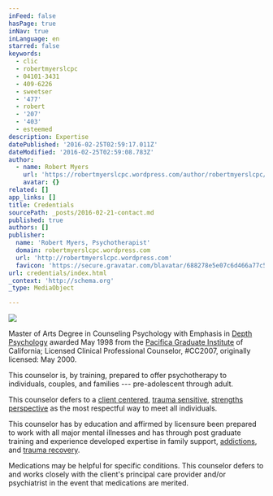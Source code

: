 ```yaml
---
inFeed: false
hasPage: true
inNav: true
inLanguage: en
starred: false
keywords:
  - clic
  - robertmyerslcpc
  - 04101-3431
  - 409-6226
  - sweetser
  - '477'
  - robert
  - '207'
  - '403'
  - esteemed
description: Expertise
datePublished: '2016-02-25T02:59:17.011Z'
dateModified: '2016-02-25T02:59:08.783Z'
author:
  - name: Robert Myers
    url: 'https://robertmyerslcpc.wordpress.com/author/robertmyerslcpc/'
    avatar: {}
related: []
app_links: []
title: Credentials
sourcePath: _posts/2016-02-21-contact.md
published: true
authors: []
publisher:
  name: 'Robert Myers, Psychotherapist'
  domain: robertmyerslcpc.wordpress.com
  url: 'http://robertmyerslcpc.wordpress.com'
  favicon: 'https://secure.gravatar.com/blavatar/688278e5e07c6d466a77c5f589a7596f?s=16'
url: credentials/index.html
_context: 'http://schema.org'
_type: MediaObject

---
```

![](https://the-grid-user-content.s3-us-west-2.amazonaws.com/0b375346-6c7c-42bb-be32-d9c881e5af66.jpg)

Master of Arts Degree in Counseling Psychology with Emphasis in [Depth Psychology][0] awarded May 1998 from the [Pacifica Graduate Institute][1] of California; Licensed Clinical Professional Counselor, \#CC2007, originally licensed: May 2000\.

This
counselor is, by training, prepared to offer psychotherapy to 
individuals, couples, and families --- pre-adolescent through adult. 

This counselor defers to a [client centered][2], [trauma sensitive][3], [strengths perspective][4] as the most respectful way to meet all individuals. 

This
counselor has by education and affirmed by licensure been prepared to 
work with all major mental illnesses and has through post graduate 
training and experience developed expertise in family support, [addictions][5], and [trauma recovery][6]. 

Medications
may be helpful for specific conditions.  This counselor defers to and 
works closely with the client's principal care provider and/or 
psychiatrist in the event that medications are merited.  

[0]: http://www.pacifica.edu/about-pacifica/what-is-depth-psychology
[1]: http://www.pacifica.edu/
[2]: http://psychclassics.yorku.ca/Rogers/therapy.htm
[3]: http://www.wafca.org/trauma_sensitive_care.htm
[4]: https://sustainingcommunity.wordpress.com/2012/05/30/what-is-the-strengths-perspective/
[5]: http://www.helpguide.org/harvard/how-addiction-hijacks-the-brain.htm
[6]: https://1in6.org/men/get-information/online-readings/recovery-and-therapy/stages-of-recovery/judith-hermans-stages-of-recovery/